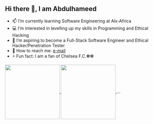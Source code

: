 ## Hi there 👋, I am Abdulhameed

- 📫 I’m currently learning Software Engineering at Alx-Africa
- 💻 I’m interested in levelling up my skills in Programming and Ethical Hacking
- 🚀 I’m aspiring to become a Full-Stack Software Engineer and Ethical Hacker/Penetration Tester
- 📧 How to reach me: <a target="_blank" href= "mailto:teniolaajani2004@gmail.com">e-mail</a>
- ⚡ Fun fact: I am a fan of Chelsea F.C.⚽⚽

<a href="https://github.com/anuraghazra/github-readme-stats">
  <img height="180px" align="center" src="https://github-readme-stats.vercel.app/api?username=Elhameed&show_icons=true&theme=gruvbox_light&layout=compact" />
</a>
<a href="https://github.com/anuraghazra/convoychat">
  <img height="180px" align="center" src="https://github-readme-stats.vercel.app/api/top-langs/?username=Elhameed&langs_count=8&theme=gruvbox_light&layout=compact" />
</a>
...
